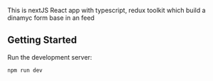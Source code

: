 This is nextJS React app with typescript, redux toolkit which build a dinamyc form base in an feed

## Getting Started

Run the development server:

```bash
npm run dev
```
